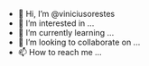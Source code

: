 - 👋 Hi, I’m @viniciusorestes
- 👀 I’m interested in ...
- 🌱 I’m currently learning ...
- 💞️ I’m looking to collaborate on ...
- 📫 How to reach me ...

<!---
viniciusorestes/viniciusorestes is a ✨ special ✨ repository because its `README.md` (this file) appears on your GitHub profile.
You can click the Preview link to take a look at your changes.
--->
